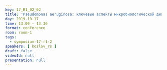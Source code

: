```yaml
---
key: 17_R1_02_02
title: 'Pseudomonas aeruginosa: ключевые аспекты микробиологической диагностики'
day: 2019-10-17
time: 13.00 – 13.30
format: conference
room: room-1
tags:
  - symposium-17-r1-2
speakers: [ kozlov_rs ]
draft: false
videoId: null
presentation: null
---
```


